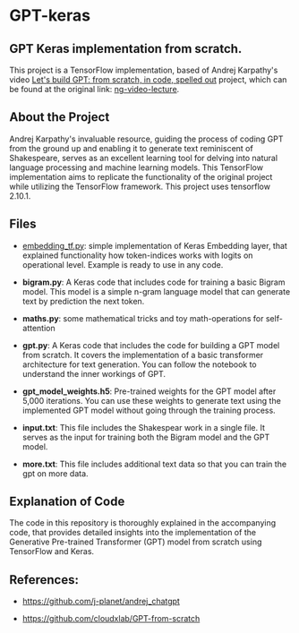 # GPT-keras

## **GPT Keras implementation from scratch.**

This project is a TensorFlow implementation, based of Andrej Karpathy's video [Let's build GPT: from scratch, in code, spelled out](https://www.youtube.com/watch?v=kCc8FmEb1nY) project, which can be found at the original link: [ng-video-lecture](https://github.com/karpathy/ng-video-lecture).

## About the Project

Andrej Karpathy's invaluable resource, guiding the process of coding GPT from the ground up and enabling it to generate text reminiscent of Shakespeare, serves as an excellent learning tool for delving into natural language processing and machine learning models. This TensorFlow implementation aims to replicate the functionality of the original project while utilizing the TensorFlow framework. This project uses tensorflow 2.10.1.

## Files

- [embedding_tf.py](examples/embedding_tf.py): simple implementation of Keras Embedding layer, that explained functionality how token-indices works with logits on operational level. Example is ready to use in any code.

- **bigram.py**: A Keras code that includes code for training a basic Bigram model. This model is a simple n-gram language model that can generate text by prediction the next token.

- **maths.py**: some mathematical tricks and toy math-operations for self-attention

- **gpt.py**: A Keras code that includes the code for building a GPT model from scratch. It covers the implementation of a basic transformer architecture for text generation. You can follow the notebook to understand the inner workings of GPT.

- **gpt_model_weights.h5**: Pre-trained weights for the GPT model after 5,000 iterations. You can use these weights to generate text using the implemented GPT model without going through the training process.

- **input.txt**: This file includes the Shakespear work in a single file. It serves as the input for training both the Bigram model and the GPT model.

- **more.txt**: This file includes additional text data so that you can train the gpt on more data.

## Explanation of Code

The code in this repository is thoroughly explained in the accompanying code, that provides detailed insights into the implementation of the Generative Pre-trained Transformer (GPT) model from scratch using TensorFlow and Keras.


## References:

* https://github.com/j-planet/andrej_chatgpt

* https://github.com/cloudxlab/GPT-from-scratch


